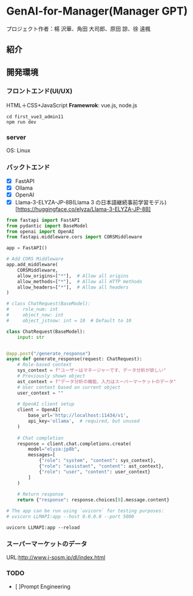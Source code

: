 # GenAI-for-Manager(Manager GPT)

プロジェクト作者：楊 沢華、角田 大司郎、原田 諒、徐 遠楓
## 紹介


## 開発環境

### フロントエンド(UI/UX)
HTML＋CSS+JavaScript
**Framewrok**: vue.js, node.js
```
cd first_vue3_admin11
npm run dev
```


### server
OS: Linux

### バックトエンド
- [x] FastAPI
- [x] Ollama
- [x] OpenAI
- [x] Llama-3-ELYZA-JP-8B(Llama 3 の日本語継続事前学習モデル)[https://huggingface.co/elyza/Llama-3-ELYZA-JP-8B]

```python
from fastapi import FastAPI
from pydantic import BaseModel
from openai import OpenAI
from fastapi.middleware.cors import CORSMiddleware

app = FastAPI()

# Add CORS Middleware
app.add_middleware(
    CORSMiddleware,
    allow_origins=["*"],  # Allow all origins
    allow_methods=["*"],  # Allow all HTTP methods
    allow_headers=["*"],  # Allow all headers
)

# class ChatRequest(BaseModel):
#     role_num: int
#     object_now: int
#     object_jstnow: int = 10  # Default to 10

class ChatRequest(BaseModel):
    input: str


@app.post("/generate_response")
async def generate_response(request: ChatRequest):
    # Role-based context
    sys_context = f"ユーザーはマネージャーです、データ分析が欲しい"
    # Previously shown object
    ast_context = f"データ分析の機能、入力はスーパーマーケットのデータ"
    # User context based on current object
    user_context = ""
    
    # OpenAI client setup
    client = OpenAI(
        base_url='http://localhost:11434/v1',
        api_key='ollama',  # required, but unused
    )
    
    # Chat completion
    response = client.chat.completions.create(
        model="elyza:jp8b",
        messages=[
            {"role": "system", "content": sys_context},
            {"role": "assistant", "content": ast_context},
            {"role": "user", "content": user_context}
        ]
    )
    
    # Return response
    return {"response": response.choices[0].message.content}

# The app can be run using `uvicorn` for testing purposes:
# uvicorn LLMAPI:app --host 0.0.0.0 --port 5000


```
```
uvicorn LLMAPI:app --reload
```
### スーパーマーケットのデータ
URL:http://www.j-sosm.jp/dl/index.html


### TODO

- [ ]Prompt Engineering

